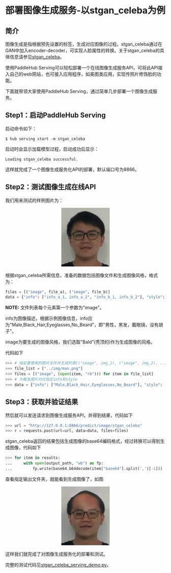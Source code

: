 # 部署图像生成服务-以stgan_celeba为例
## 简介
图像生成是指根据预先设置的标签，生成对应图像的过程。stgan_celeba通过在GAN中加入encoder-decoder，可实现人脸属性的转换。关于stgan_celeba的具体信息请参见[stgan_celeba](https://paddlepaddle.org.cn/hubdetail?name=stgan_celeba&en_category=GANs)。

使用PaddleHub Serving可以轻松部署一个在线图像生成服务API，可将此API接入自己的web网站，也可接入应用程序，如美图类应用，实现传照片修饰脸的功能。

下面就带领大家使用PaddleHub Serving，通过简单几步部署一个图像生成服务。

## Step1：启动PaddleHub Serving
启动命令如下：
```shell
$ hub serving start -m stgan_celeba
```
启动时会显示加载模型过程，启动成功后显示：
```shell
Loading stgan_celeba successful.
```
这样就完成了一个图像生成服务化API的部署，默认端口号为8866。

## Step2：测试图像生成在线API
我们用来测试的样例图片为：  

<p align="center">  
<img src="../../../../docs/imgs/man.png" width="30%" />  
</p>  

根据stgan_celeba所需信息，准备的数据包括图像文件和生成图像风格，格式为：
```python
files = [("image", file_a), ("image", file_b)]
data = {"info": ["info_a_1, info_a_2", "info_b_1, info_b_2"], "style": ["style_a", "style_b"]}
```

**NOTE:** 文件列表每个元素第一个参数为"image"。

info为图像描述，根据示例图像信息，info应为"Male,Black_Hair,Eyeglasses,No_Beard"，即"男性，黑发，戴眼镜，没有胡子"。

image为要生成的图像风格，我们选取"Bald"(秃顶的)作为生成图像的风格。

代码如下
```python
>>> # 指定要使用的图片文件并生成列表[("image", img_1), ("image", img_2), ... ]
>>> file_list = ["../img/man.png"]
>>> files = [("image", (open(item, "rb"))) for item in file_list]
>>> # 为每张图片对应指定info和style
>>> data = {"info": ["Male,Black_Hair,Eyeglasses,No_Beard"], "style": ["Bald"]}
```

## Step3：获取并验证结果
然后就可以发送请求到图像生成服务API，并得到结果，代码如下

```python
>>> url = "http://127.0.0.1:8866/predict/image/stgan_celeba"
>>> r = requests.post(url=url, data=data, files=files)
```
stgan_celeba返回的结果包括生成图像的base64编码格式，经过转换可以得到生成图像，代码如下
```python
>>> for item in results:
...     with open(output_path, "wb") as fp:
...         fp.write(base64.b64decode(item["base64"].split(',')[-1]))
```
查看指定输出文件夹，就能看到生成图像了，如图

<p align="center">  
<img src="./stgan_output/Bald_man.png" width="30%" />  
</p>  


这样我们就完成了对图像生成服务化的部署和测试。

完整的测试代码见[stgan_celeba_serving_demo.py](stgan_celeba_serving_demo.py)。
